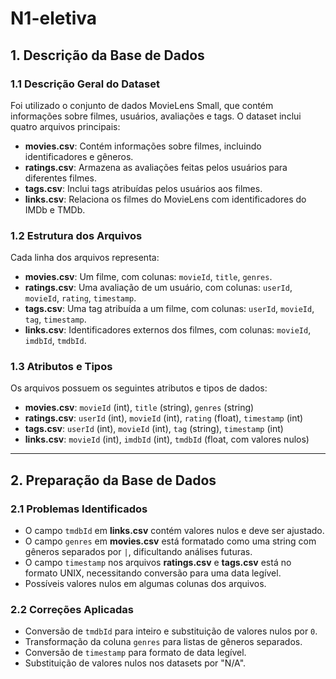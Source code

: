 # N1-eletiva

## 1. Descrição da Base de Dados

### 1.1 Descrição Geral do Dataset

Foi utilizado o conjunto de dados MovieLens Small, que contém informações sobre filmes, usuários, avaliações e tags. O dataset inclui quatro arquivos principais:

- **movies.csv**: Contém informações sobre filmes, incluindo identificadores e gêneros.
- **ratings.csv**: Armazena as avaliações feitas pelos usuários para diferentes filmes.
- **tags.csv**: Inclui tags atribuídas pelos usuários aos filmes.
- **links.csv**: Relaciona os filmes do MovieLens com identificadores do IMDb e TMDb.

### 1.2 Estrutura dos Arquivos

Cada linha dos arquivos representa:

- **movies.csv**: Um filme, com colunas: `movieId`, `title`, `genres`.
- **ratings.csv**: Uma avaliação de um usuário, com colunas: `userId`, `movieId`, `rating`, `timestamp`.
- **tags.csv**: Uma tag atribuída a um filme, com colunas: `userId`, `movieId`, `tag`, `timestamp`.
- **links.csv**: Identificadores externos dos filmes, com colunas: `movieId`, `imdbId`, `tmdbId`.

### 1.3 Atributos e Tipos

Os arquivos possuem os seguintes atributos e tipos de dados:

- **movies.csv**: `movieId` (int), `title` (string), `genres` (string)
- **ratings.csv**: `userId` (int), `movieId` (int), `rating` (float), `timestamp` (int)
- **tags.csv**: `userId` (int), `movieId` (int), `tag` (string), `timestamp` (int)
- **links.csv**: `movieId` (int), `imdbId` (int), `tmdbId` (float, com valores nulos)

---

## 2. Preparação da Base de Dados

### 2.1 Problemas Identificados

- O campo `tmdbId` em **links.csv** contém valores nulos e deve ser ajustado.
- O campo `genres` em **movies.csv** está formatado como uma string com gêneros separados por `|`, dificultando análises futuras.
- O campo `timestamp` nos arquivos **ratings.csv** e **tags.csv** está no formato UNIX, necessitando conversão para uma data legível.
- Possíveis valores nulos em algumas colunas dos arquivos.

### 2.2 Correções Aplicadas

- Conversão de `tmdbId` para inteiro e substituição de valores nulos por `0`.
- Transformação da coluna `genres` para listas de gêneros separados.
- Conversão de `timestamp` para formato de data legível.
- Substituição de valores nulos nos datasets por "N/A".



